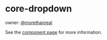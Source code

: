 core-dropdown
=============

owner: [@morethanreal](https://github.com/morethanreal)

See the [component page](https://polymer-project.org/docs/elements/core-elements.html#core-dropdown) for more information.
